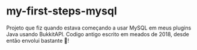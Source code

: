 # my-first-steps-mysql

Projeto que fiz quando estava começando a usar MySQL em meus plugins Java usando BukkitAPI. Codigo antigo escrito em meados de 2018, desde então envolui bastante :rocket:!
